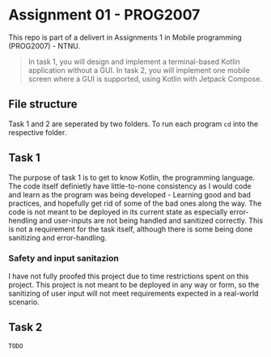 # Assignment 01 - PROG2007
This repo is part of a delivert in Assignments 1 in Mobile programming (PROG2007) - NTNU.
> In task 1, you will design and implement a terminal-based Kotlin application without a GUI. In task 2, you will implement one mobile screen where a GUI is supported, using Kotlin with Jetpack Compose.

## File structure
Task 1 and 2 are seperated by two folders. To run each program `cd` into the respective folder. 

## Task 1
The purpose of task 1 is to get to know Kotlin, the programming language. 
The code itself definietly have little-to-none consistency as I would code and learn as the program was being developed - Learning good and bad practices, and hopefully get rid of some of the bad ones along the way.
The code is not meant to be deployed in its current state as especially error-hendling and user-inputs are not being handled and sanitized correctly. This is not a requirement for the task itself, although there is some being done sanitizing and error-handling.

### Safety and input sanitazion

I have not fully proofed this project due to time restrictions spent on this project. This project is not meant to be deployed in any way or form, so the sanitizing of user input will not meet requirements expected in a real-world scenario.  
## Task 2
`TODO`
